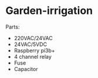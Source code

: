 # Garden-irrigation
Parts:
- 220VAC/24VAC
- 24VAC/5VDC  
- Raspberry pi3b+
- 4 channel relay
- Fuse
- Capacitor
